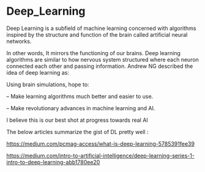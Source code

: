 # Deep_Learning

Deep Learning is a subfield of machine learning concerned with algorithms inspired by the structure and function of the brain called artificial neural networks.

 In other words, It mirrors the functioning of our brains. Deep learning algorithms are similar to how nervous system structured where each neuron connected each other and passing information. Andrew NG described the idea of deep learning as:

Using brain simulations, hope to:

– Make learning algorithms much better and easier to use.

– Make revolutionary advances in machine learning and AI.

I believe this is our best shot at progress towards real AI

 
 The below articles summarize the gist of DL pretty well :
 
 https://medium.com/pcmag-access/what-is-deep-learning-5785391fee39

https://medium.com/intro-to-artificial-intelligence/deep-learning-series-1-intro-to-deep-learning-abb1780ee20
